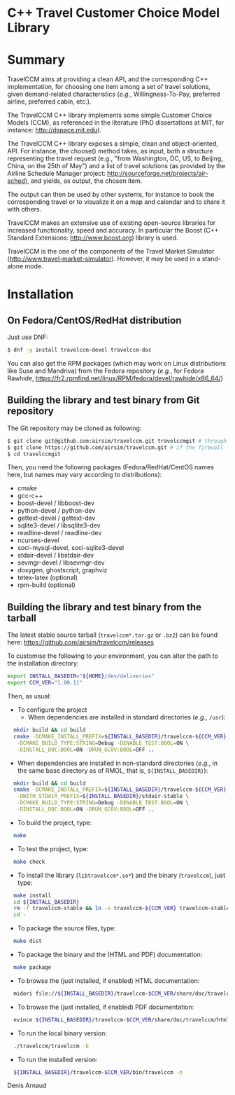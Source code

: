C++ Travel Customer Choice Model Library
========================================

# Summary
TravelCCM aims at providing a clean API, and the corresponding
C++ implementation, for choosing one item among a set of travel
solutions, given demand-related characteristics (_e.g._,
Willingness-To-Pay, preferred airline, preferred cabin, etc.).

The TravelCCM C++ library implements some simple Customer Choice Models
(CCM), as referenced in the literature (PhD dissertations at MIT, for
instance: http://dspace.mit.edu).

The TravelCCM C++ library exposes a simple, clean and object-oriented,
API. For instance, the choose() method takes, as input, both a
structure representing the travel request (e.g., "from Washington, DC,
US, to Beijing, China, on the 25th of May") and a list of travel
solutions (as provided by the Airline Schedule Manager project:
http://sourceforge.net/projects/air-sched), and yields, as output, the
chosen item.

The output can then be used by other systems, for instance to book the
corresponding travel or to visualize it on a map and calendar and to
share it with others.

TravelCCM makes an extensive use of existing open-source libraries for
increased functionality, speed and accuracy. In particular the
Boost (C++ Standard Extensions: http://www.boost.org) library is used.

TravelCCM is the one of the components of the Travel Market Simulator
(http://www.travel-market-simulator). However, it may be used in a
stand-alone mode.

# Installation

## On Fedora/CentOS/RedHat distribution
Just use DNF:
```bash
$ dnf -y install travelccm-devel travelccm-doc
```

You can also get the RPM packages (which may work on Linux
distributions like Suse and Mandriva) from the Fedora repository
(_e.g._, for Fedora Rawhide, 
https://fr2.rpmfind.net/linux/RPM/fedora/devel/rawhide/x86_64/)


## Building the library and test binary from Git repository
The Git repository may be cloned as following:
```bash
$ git clone git@github.com:airsim/travelccm.git travelccmgit # through SSH
$ git clone https://github.com/airsim/travelccm.git # if the firewall filters SSH
$ cd travelccmgit
```

Then, you need the following packages (Fedora/RedHat/CentOS names here, 
but names may vary according to distributions):
* cmake
* gcc-c++
* boost-devel / libboost-dev
* python-devel / python-dev
* gettext-devel / gettext-dev
* sqlite3-devel / libsqlite3-dev
* readline-devel / readline-dev
* ncurses-devel
* soci-mysql-devel, soci-sqlite3-devel
* stdair-devel / libstdair-dev
* sevmgr-devel / libsevmgr-dev
* doxygen, ghostscript, graphviz
* tetex-latex (optional)
* rpm-build (optional)


## Building the library and test binary from the tarball
The latest stable source tarball (`travelccm*.tar.gz` or `.bz2`)
can be found here:
https://github.com/airsim/travelccm/releases

To customise the following to your environment, you can alter the path
to the installation directory:
```bash
export INSTALL_BASEDIR="${HOME}/dev/deliveries"
export CCM_VER="1.00.11"
```

Then, as usual:
* To configure the project
  * When dependencies are installed in standard directories (_e.g._, `/usr`):
```bash
  mkdir build && cd build
  cmake -DCMAKE_INSTALL_PREFIX=${INSTALL_BASEDIR}/travelccm-${CCM_VER} \
   -DCMAKE_BUILD_TYPE:STRING=Debug -DENABLE_TEST:BOOL=ON \
   -DINSTALL_DOC:BOOL=ON -DRUN_GCOV:BOOL=OFF ..
```
  * When dependencies are installed in non-standard directories (_e.g._,
    in the same base directory as of RMOL, that is, `${INSTALL_BASEDIR}`):
```bash
  mkdir build && cd build
  cmake -DCMAKE_INSTALL_PREFIX=${INSTALL_BASEDIR}/travelccm-${CCM_VER} \
   -DWITH_STDAIR_PREFIX=${INSTALL_BASEDIR}/stdair-stable \
   -DCMAKE_BUILD_TYPE:STRING=Debug -DENABLE_TEST:BOOL=ON \
   -DINSTALL_DOC:BOOL=ON -DRUN_GCOV:BOOL=OFF ..
```
* To build the project, type:
```bash
  make
```
* To test the project, type:
```bash
  make check
```
* To install the library (`libtravelccm*.so*`) and the binary (`travelccm`),
  just type:
```bash
  make install
  cd ${INSTALL_BASEDIR}
  rm -f travelccm-stable && ln -s travelccm-${CCM_VER} travelccm-stable
  cd -
```
* To package the source files, type:
```bash
  make dist
```
* To package the binary and the (HTML and PDF) documentation:
```bash
  make package
```
* To browse the (just installed, if enabled) HTML documentation:
```bash
  midori file://${INSTALL_BASEDIR}/travelccm-$CCM_VER/share/doc/travelccm/html/index.html
```
* To browse the (just installed, if enabled) PDF documentation:
```bash
  evince ${INSTALL_BASEDIR}/travelccm-$CCM_VER/share/doc/travelccm/html/refman.pdf
```
* To run the local binary version:
```bash
  ./travelccm/travelccm -b
```
* To run the installed version:
```bash
  ${INSTALL_BASEDIR}/travelccm-$CCM_VER/bin/travelccm -b
```

Denis Arnaud

